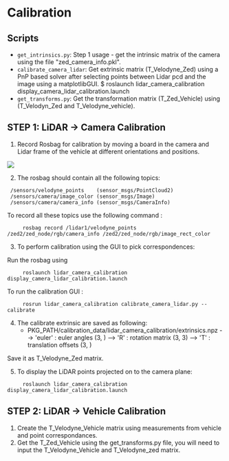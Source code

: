 # Calibration
## Scripts
- `get_intrinsics.py`: Step 1 usage - get the intrinsic matrix of the camera using the file "zed_camera_info.pkl".
- `calibrate_camera_lidar`: Get extrinsic matrix (T_Velodyne_Zed) using a PnP based solver after selecting points between Lidar pcd and the image using a matplotlibGUI.    $ roslaunch lidar_camera_calibration display_camera_lidar_calibration.launch
- `get_transforms.py`: Get the transformation matrix (T_Zed_Vehicle) using (T_Velodyn_Zed and T_Velodyne_vehicle).


## STEP 1: LiDAR -> Camera Calibration
1) Record Rosbag for calibration by moving a board in the camera and Lidar frame of the vehicle at different orientations and positions.

![](assets/calib.gif)

2) The rosbag should contain all the following topics:
```
 /sensors/velodyne_points    (sensor_msgs/PointCloud2)
 /sensors/camera/image_color (sensor_msgs/Image) 
 /sensors/camera/camera_info (sensor_msgs/CameraInfo)
```
   
To record all these topics use the following command :

         rosbag record /lidar1/velodyne_points  /zed2/zed_node/rgb/camera_info /zed2/zed_node/rgb/image_rect_color

3) To perform calibration using the GUI to pick correspondences:

Run the rosbag using
```
     roslaunch lidar_camera_calibration display_camera_lidar_calibration.launch
```
To run the calibration GUI :
```
     rosrun lidar_camera_calibration calibrate_camera_lidar.py --calibrate
```    
4)  The calibrate extrinsic are saved as following:
    - PKG_PATH/calibration_data/lidar_camera_calibration/extrinsics.npz
    --> 'euler' : euler angles (3, )
    --> 'R'     : rotation matrix (3, 3)
    --> 'T'     : translation offsets (3, )
      
Save it as T_Velodyne_Zed matrix.


5) To display the LiDAR points projected on to the camera plane:
```
     roslaunch lidar_camera_calibration display_camera_lidar_calibration.launch
```
## STEP 2: LiDAR -> Vehicle Calibration

1) Create the T_Velodyne_Vehicle matrix using measurements from vehicle and point correspondances.
2) Get the T_Zed_Vehicle using the get_transforms.py file, you will need to input the T_Velodyne_Vehicle and T_Velodyne_zed matrix.

